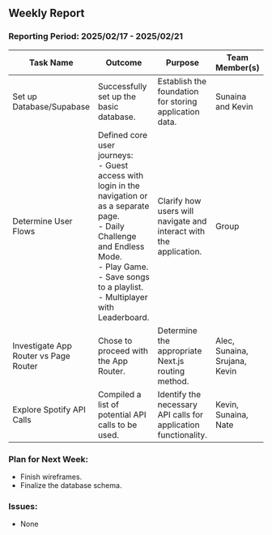 ## **Weekly Report**

### **Reporting Period:** 2025/02/17 - 2025/02/21

| **Task Name**                  | **Outcome**                                               | **Purpose**                                           | **Team Member(s)**               |
|---------------------------------|----------------------------------------------------------|------------------------------------------------------|-----------------------------------|
| Set up Database/Supabase        | Successfully set up the basic database.                  | Establish the foundation for storing application data. | Sunaina and Kevin                 |
| Determine User Flows            | Defined core user journeys:<br>- Guest access with login in the navigation or as a separate page.<br>- Daily Challenge and Endless Mode.<br>- Play Game.<br>- Save songs to a playlist.<br>- Multiplayer with Leaderboard. | Clarify how users will navigate and interact with the application. | Group                             |
| Investigate App Router vs Page Router | Chose to proceed with the App Router.                | Determine the appropriate Next.js routing method.      | Alec, Sunaina, Srujana, Kevin     |
| Explore Spotify API Calls       | Compiled a list of potential API calls to be used.        | Identify the necessary API calls for application functionality. | Kevin, Sunaina, Nate              |

### **Plan for Next Week:**
- Finish wireframes.
- Finalize the database schema.

### **Issues:**
- None
